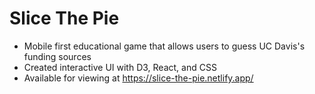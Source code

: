 # Slice The Pie

* Mobile first educational game that allows users to guess UC Davis's funding sources 
* Created interactive UI with D3, React, and CSS
* Available for viewing at https://slice-the-pie.netlify.app/

